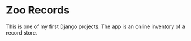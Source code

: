 # Zoo Records 

This is one of my first Django projects. The app is an online inventory of a record store. 

